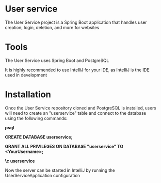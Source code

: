 # User service

The User Service project is a Spring Boot application that handles user creation, login, deletion, and more for websites

# Tools

The User Service uses Spring Boot and PostgreSQL

It is highly recommended to use IntelliJ for your IDE, as IntelliJ is the IDE used in development

# Installation

Once the User Service repository cloned and PostgreSQL is installed, users will need to create an "userservice" table and connect to the database using the following commands:

**psql**

**CREATE DATABASE userservice;**

**GRANT ALL PRIVILEGES ON DATABASE "userservice" TO \<YourUsername\>;**

**\c userservice**

Now the server can be started in IntelliJ by running the UserServiceApplication configuration
